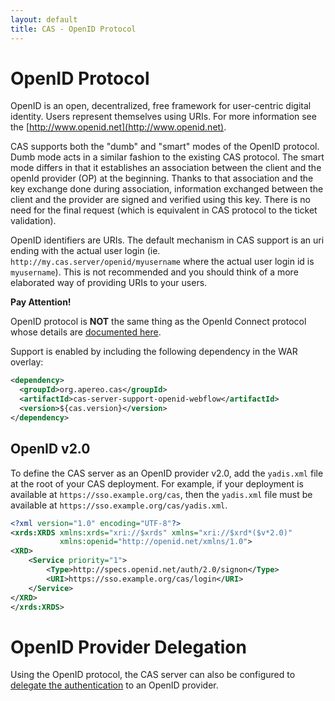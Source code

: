 ```yaml
---
layout: default
title: CAS - OpenID Protocol
---
```


# OpenID Protocol

OpenID is an open, decentralized, free framework for user-centric digital identity. Users represent 
themselves using URIs. For more information see the [http://www.openid.net](http://www.openid.net).

CAS supports both the "dumb" and "smart" modes of the OpenID protocol. Dumb mode acts in a similar fashion 
to the existing CAS protocol. The smart mode differs in that it establishes an association between the client and 
the openId provider (OP) at the beginning. Thanks to that association and the key exchange done during association, 
information exchanged between the client and the provider are signed and verified using this key. There is no need 
for the final request (which is equivalent in CAS protocol to the ticket validation).

OpenID identifiers are URIs. The default mechanism in CAS support is an uri ending with the actual user login 
(ie. `http://my.cas.server/openid/myusername` where the actual user login id is `myusername`).
This is not recommended and you should think of a more elaborated way of providing URIs to your users.

<div class="alert alert-info"><strong>Pay Attention!</strong><p>OpenID protocol is <strong>NOT</strong> the same thing
as the OpenId Connect protocol whose details are <a href="OIDC-Protocol.html">documented here</a>.</p></div>

Support is enabled by including the following dependency in the WAR overlay:

```xml
<dependency>
  <groupId>org.apereo.cas</groupId>
  <artifactId>cas-server-support-openid-webflow</artifactId>
  <version>${cas.version}</version>
</dependency>
```

## OpenID v2.0

To define the CAS server as an OpenID provider v2.0, add the `yadis.xml` file at the root of your CAS deployment. For example,
if your deployment is available at `https://sso.example.org/cas`, then the `yadis.xml` file must be available at 
`https://sso.example.org/cas/yadis.xml`. 

```xml
<?xml version="1.0" encoding="UTF-8"?>
<xrds:XRDS xmlns:xrds="xri://$xrds" xmlns="xri://$xrd*($v*2.0)"
           xmlns:openid="http://openid.net/xmlns/1.0">
<XRD>
    <Service priority="1">
        <Type>http://specs.openid.net/auth/2.0/signon</Type>
        <URI>https://sso.example.org/cas/login</URI>
    </Service>
</XRD>
</xrds:XRDS>
```

# OpenID Provider Delegation

Using the OpenID protocol, the CAS server can also be configured 
to [delegate the authentication](../integration/Delegate-Authentication.html) to an OpenID provider.
